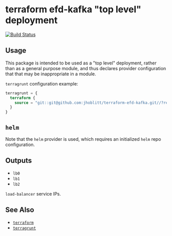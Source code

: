 terraform efd-kafka "top level" deployment
===

[![Build Status](https://travis-ci.org/lsst-sqre/terraform-efd-kafka.png)](https://travis-ci.org/lsst-sqre/terraform-efd-kafka)

Usage
---

This package is intended to be used as a "top level" deployment, rather than as
a general purpose module, and thus declares provider configuration that that
may be inappropriate in a module.

`terragrunt` configuration example:

```terraform
terragrunt = {
  terraform {
    source = "git::git@github.com:jhoblitt/terraform-efd-kafka.git//?ref=master"
  }
}
```

`helm`
---

Note that the `helm` provider is used, which requires an initialized `helm`
repo configuration.

Outputs
---

* `lb0`
* `lb1`
* `lb2`

`load-balancer` service IPs.

See Also
---

* [`terraform`](https://www.terraform.io/)
* [`terragrunt`](https://github.com/gruntwork-io/terragrunt)

